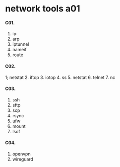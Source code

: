 # network tools a01

#### C01.
1. ip
2. arp
3. iptunnel
4. nameif
4. route

#### C02.
1; netstat
2. iftop
3. iotop
4. ss
5. netstat
6. telnet
7. nc

#### C03.
1. ssh
2. sftp
3. scp
4. rsync
5. ufw
6. mount
7. lsof

#### C04.
1. openvpn
2. wireguard
